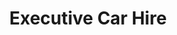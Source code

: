 ---
title: "Executive Car Hire"
address: "Executive Car Hire NI, 17 Church Park, Newtownabbey, Co. Antrim, BT36 6ER"
tel: "+44 (0)28 9059 1384"
county: "Antrim"
category: "Chauffeur Services"
type: "Content"
lat: "54.67041015625"
lng: "-5.951439380645752"
---